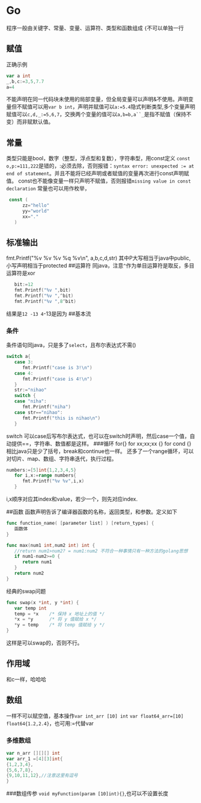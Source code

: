 # Go
程序一般由关键字、常量、变量、运算符、类型和函数组成
`{`不可以单独一行

## 赋值
正确示例
```go
var a int 
_,b,c:=3,5,7.7
a=4
```
不能声明在同一代码块未使用的局部变量，但全局变量可以声明&不使用。声明变量但不赋值可以用`var b int`，声明并赋值可以`a:=5.4`隐式判断类型,多个变量声明赋值可以`c,d,_:=5,6,7`，交换两个变量的值可以`a,b=b,a``_`是指不赋值（保持不变）而非赋默认值。
## 常量
类型只能是bool，数字（整型，浮点型和复数），字符串型，用const定义
`const o,p:=111,222`是错的，:必须去除，否则报错：`syntax error: unexpected := at end of statement`。并且不能将已经声明或者赋值的变量再次进行const声明赋值。
const也不能像变量一样只声明不赋值，否则报错`missing value in const declaration`
常量也可以用作枚举，
```go
 const (
      zz="hello"
      yy="world"
      xx="."
   )
```
## 标准输出
   fmt.Printf("%v %v %v %q %v\n", a,b,c,d,str)
其中P大写相当于java中public,小写声明相当于protected
##运算符
同java，注意`^`作为单目运算符是取反，多目运算符是xor
```go
   bit:=12
   fmt.Printf("%v ",bit)
   fmt.Printf("%v ",^bit)
   fmt.Printf("%v ",8^bit)
```
结果是`12 -13 4`-13是因为
##基本流
### 条件
条件语句同java，只是多了`select`，且布尔表达式不需()
```go
switch a{
   case 3:
      fmt.Printf("case is 3!\n")
   case 4:
      fmt.Printf("case is 4!\n")
   }
   str:="nihao"
   switch {
   case "niha":
      fmt.Printf("niha")
   case str=="nihao":
      fmt.Printf("this is nihao\n")
   }
```
switch 可以case后写布尔表达式，也可以在switch时声明，然后case一个值，自动提供==，字符串、数值都是这样。
###循环
for{} for xx;xx;xx {} for cond {} 相比java只是少了括号，break和continue也一样。
还多了一个range循环，可以对切片、map、数组、字符串迭代，执行过程。
```go
numbers:=[5]int{1,2,3,4,5}
   for i,x:=range numbers{
      fmt.Printf("%v %v",i,x)
   }
```
i,x顺序对应其index和value，若少一个，则先对应index.

##函数
函数声明告诉了编译器函数的名称，返回类型，和参数。定义如下
```go
func function_name( [parameter list] ) [return_types] {
   函数体
}
```
```go
func max(num1 int,num2 int) int {
   //return num1>num2? = num1:num2 不符合一种事情只有一种方法的golang思想
   if num1-num2>=0 {
      return num1
   }
   return num2
}
```
经典的swap问题
```go
func swap(x *int, y *int) {
   var temp int
   temp = *x    /* 保持 x 地址上的值 */
   *x = *y      /* 将 y 值赋给 x */
   *y = temp    /* 将 temp 值赋给 y */
}
```
这样是可以swap的，否则不行。
## 作用域
和c一样，哈哈哈
## 数组
一样不可以赋空值，基本操作`var int_arr [10] int` `var float64_arr=[10] float64{1.2,2.4}`，也可用:=代替var
### 多维数组
```go
var n_arr [][][] int
var arr_1 =[4][3]int{
{1,2,3,4},
{5,6,7,8},
{9,10,11,12},//注意这里有逗号
}
```
###数组传参
`void myFunction(param [10]int){}`,也可以不设置长度
